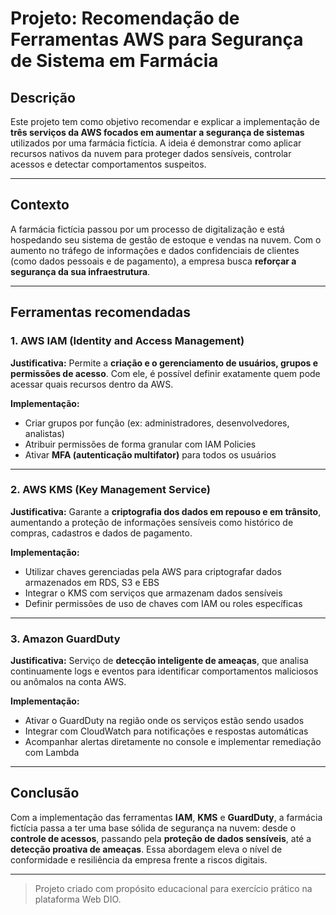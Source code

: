 # Projeto: Recomendação de Ferramentas AWS para Segurança de Sistema em Farmácia

## Descrição
Este projeto tem como objetivo recomendar e explicar a implementação de **três serviços da AWS focados em aumentar a segurança de sistemas** utilizados por uma farmácia fictícia. A ideia é demonstrar como aplicar recursos nativos da nuvem para proteger dados sensíveis, controlar acessos e detectar comportamentos suspeitos.

---

## Contexto
A farmácia fictícia passou por um processo de digitalização e está hospedando seu sistema de gestão de estoque e vendas na nuvem. Com o aumento no tráfego de informações e dados confidenciais de clientes (como dados pessoais e de pagamento), a empresa busca **reforçar a segurança da sua infraestrutura**.

---

## Ferramentas recomendadas

### 1. **AWS IAM (Identity and Access Management)**
**Justificativa:** Permite a **criação e o gerenciamento de usuários, grupos e permissões de acesso**. Com ele, é possível definir exatamente quem pode acessar quais recursos dentro da AWS.

**Implementação:**
- Criar grupos por função (ex: administradores, desenvolvedores, analistas)
- Atribuir permissões de forma granular com IAM Policies
- Ativar **MFA (autenticação multifator)** para todos os usuários

---

### 2. **AWS KMS (Key Management Service)**
**Justificativa:** Garante a **criptografia dos dados em repouso e em trânsito**, aumentando a proteção de informações sensíveis como histórico de compras, cadastros e dados de pagamento.

**Implementação:**
- Utilizar chaves gerenciadas pela AWS para criptografar dados armazenados em RDS, S3 e EBS
- Integrar o KMS com serviços que armazenam dados sensíveis
- Definir permissões de uso de chaves com IAM ou roles específicas

---

### 3. **Amazon GuardDuty**
**Justificativa:** Serviço de **detecção inteligente de ameaças**, que analisa continuamente logs e eventos para identificar comportamentos maliciosos ou anômalos na conta AWS.

**Implementação:**
- Ativar o GuardDuty na região onde os serviços estão sendo usados
- Integrar com CloudWatch para notificações e respostas automáticas
- Acompanhar alertas diretamente no console e implementar remediação com Lambda

---

## Conclusão
Com a implementação das ferramentas **IAM**, **KMS** e **GuardDuty**, a farmácia fictícia passa a ter uma base sólida de segurança na nuvem: desde o **controle de acessos**, passando pela **proteção de dados sensíveis**, até a **detecção proativa de ameaças**. Essa abordagem eleva o nível de conformidade e resiliência da empresa frente a riscos digitais.

---

> Projeto criado com propósito educacional para exercício prático na plataforma Web DIO.
